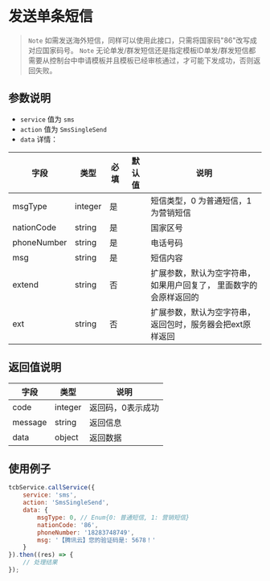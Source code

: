 # 发送单条短信

> `Note` 如需发送海外短信，同样可以使用此接口，只需将国家码"86"改写成对应国家码号。
> `Note` 无论单发/群发短信还是指定模板ID单发/群发短信都需要从控制台中申请模板并且模板已经审核通过，才可能下发成功，否则返回失败。

## 参数说明

* `service` 值为 `sms`
* `action` 值为 `SmsSingleSend`
* `data` 详情：

| 字段 | 类型 | 必填 | 默认值 | 说明
| --- | --- | --- | --- | ---
| msgType | integer | 是 | | 短信类型，0 为普通短信，1为营销短信
| nationCode | string | 是 | | 国家区号
| phoneNumber | string | 是 | | 电话号码
| msg | string | 是 | | 短信内容
| extend | string | 否 | | 扩展参数，默认为空字符串，如果用户回复了， 里面数字的会原样返回的
| ext | string | 否 | | 扩展参数，默认为空字符串，返回包时，服务器会把ext原样返回


## 返回值说明

 字段 | 类型 | 说明
| --- | --- | ---
| code | integer | 返回码，0表示成功
| message | string | 返回信息
| data | object | 返回数据

## 使用例子

```js
tcbService.callService({
    service: 'sms',
    action: 'SmsSingleSend',
    data: {
        msgType: 0, // Enum{0: 普通短信, 1: 营销短信}
        nationCode: '86',
        phoneNumber: '18283748749',
        msg: '【腾讯云】您的验证码是: 5678！'
    }
}).then((res) => {
    // 处理结果
});
```